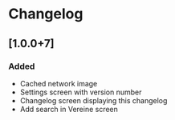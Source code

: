 # Changelog

## [1.0.0+7]

### Added

- Cached network image
- Settings screen with version number
- Changelog screen displaying this changelog
- Add search in Vereine screen